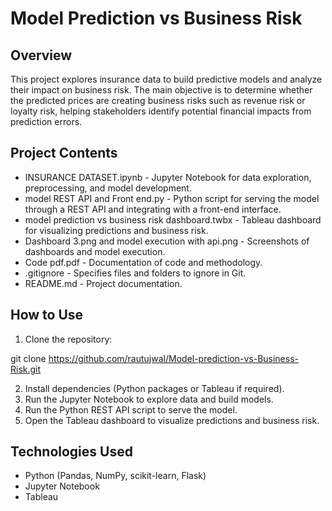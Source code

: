 # Model Prediction vs Business Risk 
 
## Overview 
This project explores insurance data to build predictive models and analyze their impact on business risk. The main objective is to determine whether the predicted prices are creating business risks such as revenue risk or loyalty risk, helping stakeholders identify potential financial impacts from prediction errors. 
 
## Project Contents 
- INSURANCE DATASET.ipynb - Jupyter Notebook for data exploration, preprocessing, and model development. 
- model REST API and Front end.py - Python script for serving the model through a REST API and integrating with a front-end interface. 
- model prediction vs business risk dashboard.twbx - Tableau dashboard for visualizing predictions and business risk. 
- Dashboard 3.png and model execution with api.png - Screenshots of dashboards and model execution. 
- Code pdf.pdf - Documentation of code and methodology. 
- .gitignore - Specifies files and folders to ignore in Git. 
- README.md - Project documentation. 
 
## How to Use 
1. Clone the repository: 
 
git clone https://github.com/rautujwal/Model-prediction-vs-Business-Risk.git 
 
2. Install dependencies \(Python packages or Tableau if required\). 
3. Run the Jupyter Notebook to explore data and build models. 
4. Run the Python REST API script to serve the model. 
5. Open the Tableau dashboard to visualize predictions and business risk. 
 
## Technologies Used 
- Python \(Pandas, NumPy, scikit-learn, Flask\) 
- Jupyter Notebook 
- Tableau 
